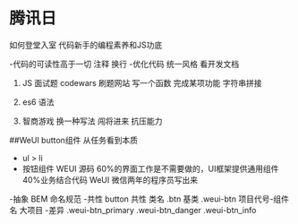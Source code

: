 # 腾讯日
  如何登堂入室
  代码新手的编程素养和JS功底

-代码的可读性高于一切
  注释 换行
-优化代码
  统一风格 看开发文档
1. JS 面试题
  codewars  刷题网站 写一个函数 完成某项功能
  字符串拼接 

2. es6 语法

3. 智商游戏
    换一种写法 
    闯将进来 抗压能力

##WeUI button组件
从任务看到本质
- ul > li
- 按钮组件 WEUI 源码 
  60%的界面工作是不需要做的，UI框架提供通用组件
  40%业务结合代码
  WeUI 微信两年的程序员写出来

-抽象 BEM 命名规范
  -共性
    button 共性 类名 .btn 基类 .weui-btn
    项目代号-组件名  大项目
  -差异
    .weui-btn_primary
    .weui-btn_danger
    .weui-btn_info

  